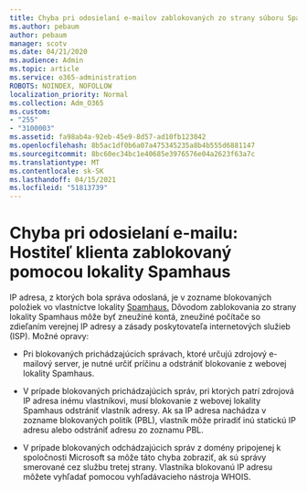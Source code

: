 ```yaml
---
title: Chyba pri odosielaní e-mailov zablokovaných zo strany súboru SpamHaus
ms.author: pebaum
author: pebaum
manager: scotv
ms.date: 04/21/2020
ms.audience: Admin
ms.topic: article
ms.service: o365-administration
ROBOTS: NOINDEX, NOFOLLOW
localization_priority: Normal
ms.collection: Adm_O365
ms.custom:
- "255"
- "3100003"
ms.assetid: fa98ab4a-92eb-45e9-8d57-ad10fb123042
ms.openlocfilehash: 8b5ac1df0b6a07a475345235a8b4b555d6881147
ms.sourcegitcommit: 8bc60ec34bc1e40685e3976576e04a2623f63a7c
ms.translationtype: MT
ms.contentlocale: sk-SK
ms.lasthandoff: 04/15/2021
ms.locfileid: "51813739"
---
```

# <a name="error-sending-email-client-host-blocked-using-spamhaus"></a>Chyba pri odosielaní e-mailu: Hostiteľ klienta zablokovaný pomocou lokality Spamhaus

IP adresa, z ktorých bola správa odoslaná, je v zozname blokovaných položiek vo vlastníctve lokality [Spamhaus.](https://go.microsoft.com/fwlink/p/?linkid=123245) Dôvodom zablokovania zo strany lokality Spamhaus môže byť zneužiné kontá, zneužiné počítače so zdieľaním verejnej IP adresy a zásady poskytovateľa internetových služieb (ISP). Možné opravy:
  
- Pri blokovaných prichádzajúcich správach, ktoré určujú zdrojový e-mailový server, je nutné určiť príčinu a odstrániť blokovanie z webovej lokality Spamhaus.

- V prípade blokovaných prichádzajúcich správ, pri ktorých patrí zdrojová IP adresa inému vlastníkovi, musí blokovanie z webovej lokality Spamhaus odstrániť vlastník adresy. Ak sa IP adresa nachádza v zozname blokovaných politík (PBL), vlastník môže priradiť inú statickú IP adresu alebo odstrániť adresu zo zoznamu PBL.

- V prípade blokovaných odchádzajúcich správ z domény pripojenej k spoločnosti Microsoft sa môže táto chyba zobraziť, ak sú správy smerované cez službu tretej strany. Vlastníka blokovanú IP adresu môžete vyhľadať pomocou vyhľadávacieho nástroja WHOIS.
